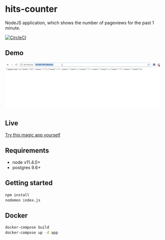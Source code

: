 # hits-counter

NodeJS application, which shows the number of pageviews for the past 1 minute.

[![CircleCI](https://circleci.com/gh/amaksimov/hits-counter.svg?style=svg)](https://circleci.com/gh/amaksimov/hits-counter)

## Demo

![Demo](docs/demo.gif)

## Live

[Try this magic app yourself](http://35.244.129.156/hits)

## Requirements

- node v11.4.0+
- postgres 9.6+

## Getting started

```bash
npm install
nodemon index.js
```

## Docker

```bash
docker-compose build
docker-compose up -d app
```
